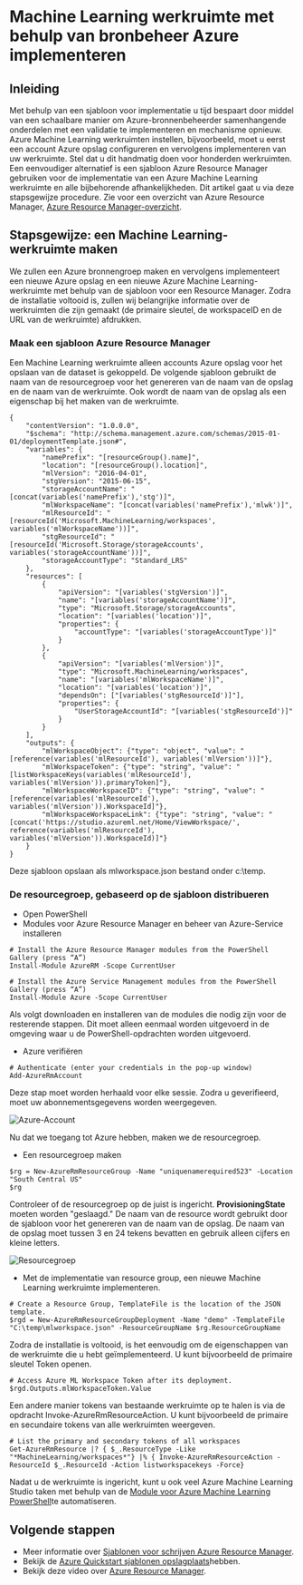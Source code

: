 <properties
    pageTitle="Implementeren van Machine Learning werkruimte met Azure Resource Manager sjabloon | Microsoft Azure"
    description="Het implementeren van een werkruimte voor Azure Machine Learning met behulp van de sjabloon Azure Resource Manager"
    services="machine-learning"
    documentationCenter=""
    authors="ahgyger"
    manager="haining"
    editor="garye"/>

<tags
    ms.service="machine-learning"
    ms.workload="data-services"
    ms.tgt_pltfrm="na"
    ms.devlang="na"
    ms.topic="article"
    ms.date="08/23/2016"
    ms.author="ahgyger"/>
# <a name="deploy-machine-learning-workspace-using-azure-resource-manager"></a>Machine Learning werkruimte met behulp van bronbeheer Azure implementeren

## <a name="introduction"></a>Inleiding
Met behulp van een sjabloon voor implementatie u tijd bespaart door middel van een schaalbare manier om Azure-bronnenbeheerder samenhangende onderdelen met een validatie te implementeren en mechanisme opnieuw. Azure Machine Learning werkruimten instellen, bijvoorbeeld, moet u eerst een account Azure opslag configureren en vervolgens implementeren van uw werkruimte. Stel dat u dit handmatig doen voor honderden werkruimten. Een eenvoudiger alternatief is een sjabloon Azure Resource Manager gebruiken voor de implementatie van een Azure Machine Learning werkruimte en alle bijbehorende afhankelijkheden. Dit artikel gaat u via deze stapsgewijze procedure. Zie voor een overzicht van Azure Resource Manager, [Azure Resource Manager-overzicht](../azure-resource-manager/resource-group-overview.md).

## <a name="step-by-step-create-a-machine-learning-workspace"></a>Stapsgewijze: een Machine Learning-werkruimte maken
We zullen een Azure bronnengroep maken en vervolgens implementeert een nieuwe Azure opslag en een nieuwe Azure Machine Learning-werkruimte met behulp van de sjabloon voor een Resource Manager. Zodra de installatie voltooid is, zullen wij belangrijke informatie over de werkruimten die zijn gemaakt (de primaire sleutel, de workspaceID en de URL van de werkruimte) afdrukken.

### <a name="create-an-azure-resource-manager-template"></a>Maak een sjabloon Azure Resource Manager
Een Machine Learning werkruimte alleen accounts Azure opslag voor het opslaan van de dataset is gekoppeld.
De volgende sjabloon gebruikt de naam van de resourcegroep voor het genereren van de naam van de opslag en de naam van de werkruimte.  Ook wordt de naam van de opslag als een eigenschap bij het maken van de werkruimte.

```
{
    "contentVersion": "1.0.0.0",
    "$schema": "http://schema.management.azure.com/schemas/2015-01-01/deploymentTemplate.json#",
    "variables": {
        "namePrefix": "[resourceGroup().name]",
        "location": "[resourceGroup().location]",
        "mlVersion": "2016-04-01",
        "stgVersion": "2015-06-15",
        "storageAccountName": "[concat(variables('namePrefix'),'stg')]",
        "mlWorkspaceName": "[concat(variables('namePrefix'),'mlwk')]",
        "mlResourceId": "[resourceId('Microsoft.MachineLearning/workspaces', variables('mlWorkspaceName'))]",
        "stgResourceId": "[resourceId('Microsoft.Storage/storageAccounts', variables('storageAccountName'))]",
        "storageAccountType": "Standard_LRS"
    },
    "resources": [
        {
            "apiVersion": "[variables('stgVersion')]",
            "name": "[variables('storageAccountName')]",
            "type": "Microsoft.Storage/storageAccounts",
            "location": "[variables('location')]",
            "properties": {
                "accountType": "[variables('storageAccountType')]"
            }
        },
        {
            "apiVersion": "[variables('mlVersion')]",
            "type": "Microsoft.MachineLearning/workspaces",
            "name": "[variables('mlWorkspaceName')]",
            "location": "[variables('location')]",
            "dependsOn": ["[variables('stgResourceId')]"],
            "properties": {
                "UserStorageAccountId": "[variables('stgResourceId')]"
            }
        }
    ],
    "outputs": {
        "mlWorkspaceObject": {"type": "object", "value": "[reference(variables('mlResourceId'), variables('mlVersion'))]"},
        "mlWorkspaceToken": {"type": "string", "value": "[listWorkspaceKeys(variables('mlResourceId'), variables('mlVersion')).primaryToken]"},
        "mlWorkspaceWorkspaceID": {"type": "string", "value": "[reference(variables('mlResourceId'), variables('mlVersion')).WorkspaceId]"},
        "mlWorkspaceWorkspaceLink": {"type": "string", "value": "[concat('https://studio.azureml.net/Home/ViewWorkspace/', reference(variables('mlResourceId'), variables('mlVersion')).WorkspaceId)]"}
    }
}

```
Deze sjabloon opslaan als mlworkspace.json bestand onder c:\temp\.

### <a name="deploy-the-resource-group-based-on-the-template"></a>De resourcegroep, gebaseerd op de sjabloon distribueren
* Open PowerShell
* Modules voor Azure Resource Manager en beheer van Azure-Service installeren  

```
# Install the Azure Resource Manager modules from the PowerShell Gallery (press “A”)
Install-Module AzureRM -Scope CurrentUser

# Install the Azure Service Management modules from the PowerShell Gallery (press “A”)
Install-Module Azure -Scope CurrentUser
```

   Als volgt downloaden en installeren van de modules die nodig zijn voor de resterende stappen. Dit moet alleen eenmaal worden uitgevoerd in de omgeving waar u de PowerShell-opdrachten worden uitgevoerd.   

* Azure verifiëren  

```
# Authenticate (enter your credentials in the pop-up window)
Add-AzureRmAccount
```
Deze stap moet worden herhaald voor elke sessie. Zodra u geverifieerd, moet uw abonnementsgegevens worden weergegeven.

![Azure-Account][1]

Nu dat we toegang tot Azure hebben, maken we de resourcegroep.

* Een resourcegroep maken

```
$rg = New-AzureRmResourceGroup -Name "uniquenamerequired523" -Location "South Central US"
$rg
```

Controleer of de resourcegroep op de juist is ingericht. **ProvisioningState** moeten worden "geslaagd."
De naam van de resource wordt gebruikt door de sjabloon voor het genereren van de naam van de opslag. De naam van de opslag moet tussen 3 en 24 tekens bevatten en gebruik alleen cijfers en kleine letters.

![Resourcegroep][2]

* Met de implementatie van resource group, een nieuwe Machine Learning werkruimte implementeren.

```
# Create a Resource Group, TemplateFile is the location of the JSON template.
$rgd = New-AzureRmResourceGroupDeployment -Name "demo" -TemplateFile "C:\temp\mlworkspace.json" -ResourceGroupName $rg.ResourceGroupName
```

Zodra de installatie is voltooid, is het eenvoudig om de eigenschappen van de werkruimte die u hebt geïmplementeerd. U kunt bijvoorbeeld de primaire sleutel Token openen.

```
# Access Azure ML Workspace Token after its deployment.
$rgd.Outputs.mlWorkspaceToken.Value
```

Een andere manier tokens van bestaande werkruimte op te halen is via de opdracht Invoke-AzureRmResourceAction. U kunt bijvoorbeeld de primaire en secundaire tokens van alle werkruimten weergeven.

```  
# List the primary and secondary tokens of all workspaces
Get-AzureRmResource |? { $_.ResourceType -Like "*MachineLearning/workspaces*"} |% { Invoke-AzureRmResourceAction -ResourceId $_.ResourceId -Action listworkspacekeys -Force}  
```
Nadat u de werkruimte is ingericht, kunt u ook veel Azure Machine Learning Studio taken met behulp van de [Module voor Azure Machine Learning PowerShell](http://aka.ms/amlps)te automatiseren.

## <a name="next-steps"></a>Volgende stappen 
* Meer informatie over [Sjablonen voor schrijven Azure Resource Manager](../resource-group-authoring-templates.md). 
* Bekijk de [Azure Quickstart sjablonen opslagplaats](https://github.com/Azure/azure-quickstart-templates)hebben. 
* Bekijk deze video over [Azure Resource Manager](https://channel9.msdn.com/Events/Ignite/2015/C9-39). 
 
<!--Image references-->
[1]: ../media/machine-learning-deploy-with-resource-manager-template/azuresubscription.png
[2]: ../media/machine-learning-deploy-with-resource-manager-template/resourcegroupprovisioning.png


<!--Link references-->
